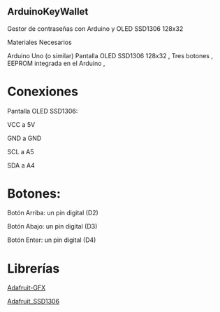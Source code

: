 # 
##  ArduinoKeyWallet
Gestor de contraseñas con Arduino y OLED  SSD1306 128x32  

Materiales Necesarios 

Arduino Uno (o similar) 
Pantalla OLED SSD1306 128x32 ,
Tres botones ,
EEPROM integrada en el Arduino ,

# 
# Conexiones
Pantalla OLED SSD1306:

VCC a 5V

GND a GND

SCL a A5

SDA a A4
# 
# Botones:

Botón Arriba: un pin digital (D2)

Botón Abajo: un pin digital (D3)

Botón Enter: un pin digital (D4)

# 
# Librerías

[Adafruit-GFX](https://github.com/adafruit/Adafruit-GFX-Library)

[Adafruit_SSD1306](https://github.com/adafruit/Adafruit_SSD1306)

# 

